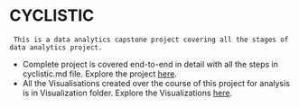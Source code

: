 # **CYCLISTIC**

     This is a data analytics capstone project covering all the stages of data analytics project.
     
* Complete project is covered end-to-end in detail with all the steps in cyclistic.md file. Explore the project [here](./cyclistic_project.md).
* All the Visualisations created over the course of this project for analysis is in Visualization folder. Explore the Visualizations [here](./Visualizations).


